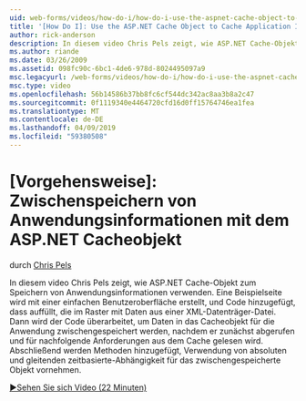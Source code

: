 ```yaml
---
uid: web-forms/videos/how-do-i/how-do-i-use-the-aspnet-cache-object-to-cache-application-information
title: '[How Do I]: Use the ASP.NET Cache Object to Cache Application Information | Microsoft Docs'
author: rick-anderson
description: In diesem video Chris Pels zeigt, wie ASP.NET Cache-Objekt zum Speichern von Anwendungsinformationen verwenden. Eine Beispielseite wird mit einer einfachen Benutzeroberfläche erstellt ein...
ms.author: riande
ms.date: 03/26/2009
ms.assetid: 098fc90c-6bc1-4de6-978d-8024495097a9
msc.legacyurl: /web-forms/videos/how-do-i/how-do-i-use-the-aspnet-cache-object-to-cache-application-information
msc.type: video
ms.openlocfilehash: 56b14586b37bb8fc6cf544dc342ac8aa3b8a2c47
ms.sourcegitcommit: 0f1119340e4464720cfd16d0ff15764746ea1fea
ms.translationtype: MT
ms.contentlocale: de-DE
ms.lasthandoff: 04/09/2019
ms.locfileid: "59380508"
---
```

# <a name="how-do-i-use-the-aspnet-cache-object-to-cache-application-information"></a>[Vorgehensweise]: Zwischenspeichern von Anwendungsinformationen mit dem ASP.NET Cacheobjekt

durch [Chris Pels](https://twitter.com/chrispels)

In diesem video Chris Pels zeigt, wie ASP.NET Cache-Objekt zum Speichern von Anwendungsinformationen verwenden. Eine Beispielseite wird mit einer einfachen Benutzeroberfläche erstellt, und Code hinzugefügt, dass auffüllt, die im Raster mit Daten aus einer XML-Datenträger-Datei. Dann wird der Code überarbeitet, um Daten in das Cacheobjekt für die Anwendung zwischengespeichert werden, nachdem er zunächst abgerufen und für nachfolgende Anforderungen aus dem Cache gelesen wird. Abschließend werden Methoden hinzugefügt, Verwendung von absoluten und gleitenden zeitbasierte-Abhängigkeit für das zwischengespeicherte Objekt vornehmen.

[&#9654;Sehen Sie sich Video (22 Minuten)](https://channel9.msdn.com/Blogs/ASP-NET-Site-Videos/how-do-i-use-the-aspnet-cache-object-to-cache-application-information)
